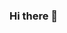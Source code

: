 ### Hi there 👋

<!--
**pradhumnarajput/pradhumnarajput** is a ✨ _special_ ✨ repository because its `README.md` (this file) appears on your GitHub profile.

Here are some ideas to get you started:
###
- 🔭 I’m currently working on some personal projects
- 🌱 I’m currently learning c++
- 👯 I’m looking to collaborate on gfg guilds
- 📫 How to reach me: instagram (kinda._.different)
- ⚡ Fun fact: I'm someone you wish you've met me before
